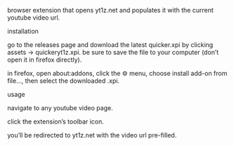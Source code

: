 
browser extension that opens yt1z.net and populates it with the current youtube video url.

installation

go to the releases page and download the latest quicker.xpi by clicking assets → quickeryt1z.xpi. be sure to save the file to your computer (don’t open it in firefox directly).

in firefox, open about:addons, click the ⚙️ menu, choose install add-on from file…, then select the downloaded .xpi.

usage

navigate to any youtube video page.

click the extension’s toolbar icon.

you’ll be redirected to yt1z.net with the video url pre-filled.
